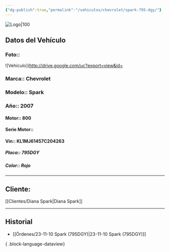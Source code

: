 ```yaml
---
{"dg-publish":true,"permalink":"/vehiculos/chevrolet/spark-795-dgy/"}
---
```


![Logo|100](http://drive.google.com/uc?export=view&id=137fl3TIZ0-PU8b-Pt0bsjclwHub_u78G)

## Datos del Vehículo 
### Foto:: 
![Vehículo](http://drive.google.com/uc?export=view&id=

### Marca:: Chevrolet 
### Modelo:: Spark 
### Año:: 2007
#### Motor:: 800
#### Serie Motor:: 
#### Vin:: KL1MJ61457C204263
##### Placa:: 795DGY
##### Color:: Rojo
---

## Cliente:

[[Clientes/Diana Spark\|Diana Spark]]

---

## Historial

- [[Órdenes/23-11-10 Spark (795DGY)\|23-11-10 Spark (795DGY)]]

{ .block-language-dataview} 
